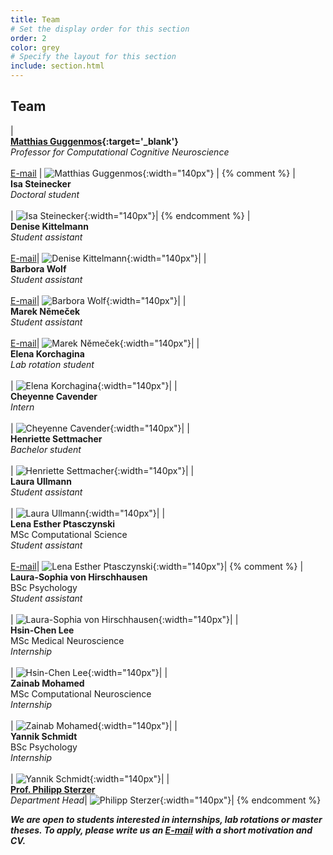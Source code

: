 ```yaml
---
title: Team
# Set the display order for this section
order: 2
color: grey
# Specify the layout for this section
include: section.html
---
```

## Team

| <br>**[Matthias Guggenmos](https://www.health-and-medical-university.de/team-fakultaet-gesundheit-hmu/matthias-guggenmos/){:target='\_blank'}**<br>_Professor for Computational Cognitive Neuroscience_<br><br>[E-mail](mailto:matthias.guggenmos@hmu-potsdam.de) | ![Matthias Guggenmos](images/matthias.png){:width="140px"} |
{% comment %}
| <br>**Isa Steinecker**<br>_Doctoral student_<br><br>| ![Isa Steinecker](images/profile_isa.png){:width="140px"}|
{% endcomment %}
| <br>**Denise Kittelmann**<br>_Student assistant_<br><br>[E-mail](mailto:denise.kittelmann@shk.health-and-medical-university.de)| ![Denise Kittelmann](images/profile_denise.png){:width="140px"}|
| <br>**Barbora Wolf**<br>_Student assistant_<br><br>[E-mail](mailto:barbora.wolf@fu-berlin.de)| ![Barbora Wolf](images/profile_barbora.png){:width="140px"}|
| <br>**Marek Němeček**<br>_Student assistant_<br><br>[E-mail](mailto:marek.nemecek@shk.health-and-medical-university.de)| ![Marek Němeček](images/profile_marek.png){:width="140px"}|
| <br>**Elena Korchagina**<br>_Lab rotation student_<br><br>| ![Elena Korchagina](images/profile_elena.png){:width="140px"}|
| <br>**Cheyenne Cavender**<br>_Intern_<br><br>| ![Cheyenne Cavender](images/placeholder.png){:width="140px"}|
| <br>**Henriette Settmacher**<br>_Bachelor student_<br><br>| ![Henriette Settmacher](images/placeholder.png){:width="140px"}|
| <br>**Laura Ullmann**<br>_Student assistant_<br><br>| ![Laura Ullmann](images/placeholder.png){:width="140px"}|
| <br>**Lena Esther Ptasczynski**<br>MSc Computational Science<br>_Student assistant_<br><br>[E-mail](mailto:lena-esther.ptasczynski@charite.de)| ![Lena Esther Ptasczynski](images/placeholder.png){:width="140px"}|
{% comment %}
| <br>**Laura-Sophia von Hirschhausen**<br>BSc Psychology<br>_Student assistant_<br><br>| ![Laura-Sophia von Hirschhausen](images/placeholder.png){:width="140px"}|
| <br>**Hsin-Chen Lee**<br>MSc Medical Neuroscience<br>_Internship_<br><br>| ![Hsin-Chen Lee](images/placeholder.png){:width="140px"}|
| <br>**Zainab Mohamed**<br>MSc Computational Neuroscience<br>_Internship_<br><br>| ![Zainab Mohamed](images/placeholder.png){:width="140px"}|
| <br>**Yannik Schmidt**<br>BSc Psychology<br>_Internship_<br><br>| ![Yannik Schmidt](images/placeholder.png){:width="140px"}|
| <br>**[Prof. Philipp Sterzer](https://psychiatrie-psychotherapie.charite.de/en/metas/person_detail/person/address_detail/sterzer/)**<br>_Department Head_| ![Philipp Sterzer](images/philipp.png){:width="140px"}|
{% endcomment %}

***We are open to students interested in internships, lab rotations or master theses. To apply, please write us an [E-mail](mailto:matthias.guggenmos@hum-potsdam.de) with a short motivation and CV.***
